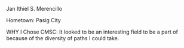 Jan Ithiel S. Merencillo

Hometown: Pasig City

WHY I Chose CMSC: It looked to be an interesting field to be a part of because of the diversity of paths I could take.

